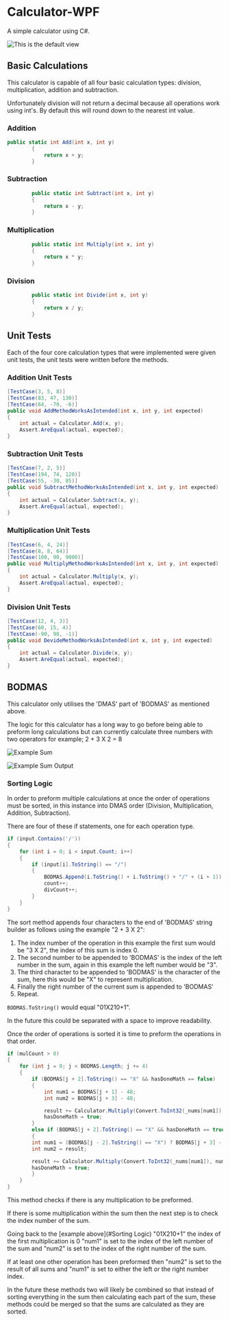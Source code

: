 # Calculator-WPF
A simple calculator using C#.

![This is the default view](Images\Default_View.jpg)





## Basic Calculations

This calculator is capable of all four basic calculation types: division, multiplication, addition and subtraction.

Unfortunately division will not return a decimal because all operations work using int's. By default this will round down to the nearest int value.



### Addition

```csharp
public static int Add(int x, int y)
        {
            return x + y;
        }
```



### Subtraction

```csharp
        public static int Subtract(int x, int y)
        {
            return x - y;
        }
```



### Multiplication

```csharp
        public static int Multiply(int x, int y)
        {
            return x * y;
        }
```



### Division

```csharp
        public static int Divide(int x, int y)
        {
            return x / y;
        }
```





## Unit Tests

Each of the four core calculation types that were implemented were given unit tests, the unit tests were written before the methods.



### Addition Unit Tests

```csharp
[TestCase(3, 5, 8)]
[TestCase(83, 47, 130)]
[TestCase(64, -70, -6)]
public void AddMethodWorksAsIntended(int x, int y, int expected)
{
	int actual = Calculator.Add(x, y);
	Assert.AreEqual(actual, expected);
}
```



### Subtraction Unit Tests

```csharp
[TestCase(7, 2, 5)]
[TestCase(194, 74, 120)]
[TestCase(55, -30, 85)]
public void SubtractMethodWorksAsIntended(int x, int y, int expected)
{
	int actual = Calculator.Subtract(x, y);
	Assert.AreEqual(actual, expected);
}
```



### Multiplication Unit Tests

```csharp
[TestCase(6, 4, 24)]
[TestCase(8, 8, 64)]
[TestCase(100, 90, 9000)]
public void MultiplyMethodWorksAsIntended(int x, int y, int expected)
{
	int actual = Calculator.Multiply(x, y);
	Assert.AreEqual(actual, expected);
}
```



### Division Unit Tests

```csharp
[TestCase(12, 4, 3)]
[TestCase(60, 15, 4)]
[TestCase(-90, 90, -1)]
public void DevideMethodWorksAsIntended(int x, int y, int expected)
{
	int actual = Calculator.Divide(x, y);
	Assert.AreEqual(actual, expected);
}
```





## BODMAS

This calculator only utilises the 'DMAS' part of 'BODMAS' as mentioned above.

The logic for this calculator has a long way to go before being able to preform long calculations but can currently calculate three numbers with two operators for example; 2 + 3 X 2 = 8

![Example Sum](Images/Two_Add_Three_Mult_Two.jpg)

![Example Sum Output](Images\Example_Sum1_Output.jpg)





### Sorting Logic

In order to preform multiple calculations at once the order of operations must be sorted, in this instance into DMAS order (Division, Multiplication, Addition, Subtraction).



There are four of these if statements, one for each operation type.

```csharp
if (input.Contains('/'))
{
	for (int i = 0; i < input.Count; i++)
	{
		if (input[i].ToString() == "/")
		{
			BODMAS.Append(i.ToString() + i.ToString() + "/" + (i + 1));
			count++;
			divCount++;
		}
	}
}
```

The sort method appends four characters to the end of 'BODMAS' string builder as follows using the example "2 + 3 X 2":

1. The index number of the operation in this example the first sum would be "3 X 2", the index of this sum is index 0.
2. The second number to be appended to 'BODMAS' is the index of the left number in the sum, again in this example the left number would be "3".
3. The third character to be appended to 'BODMAS' is the character of the sum, here this would be "X" to represent multiplication.
4. Finally the right number of the current sum is appended to 'BODMAS'
5. Repeat.

`BODMAS.ToString()` would equal "01X210+1".

In the future this could be separated with a space to improve readability.





Once the order of operations is sorted it is time to preform the operations in that order.

```csharp
if (mulCount > 0)
{
	for (int j = 0; j < BODMAS.Length; j += 4)
	{
		if (BODMAS[j + 2].ToString() == "X" && hasDoneMath == false)
		{
			int num1 = BODMAS[j + 1] - 48;
			int num2 = BODMAS[j + 3] - 48;

			result += Calculator.Multiply(Convert.ToInt32(_nums[num1]), Convert.ToInt32(_nums[num2]));
			hasDoneMath = true;
		}
		else if (BODMAS[j + 2].ToString() == "X" && hasDoneMath == true)
		{
		int num1 = (BODMAS[j - 2].ToString() == "X") ? BODMAS[j + 3] - 48 : BODMAS[j + 1] - 48;
		int num2 = result;

		result += Calculator.Multiply(Convert.ToInt32(_nums[num1]), num2);
		hasDoneMath = true;
		}
	}                    
}
```

This method checks if there is any multiplication to be preformed.

If there is some multiplication within the sum then the next step is to check the index number of the sum.

Going back to the [example above](#Sorting Logic) "01X210+1" the index of the first multiplication is 0 "num1" is set to the index of the left number of the sum and "num2" is set to the index of the right number of the sum.

If at least one other operation has been preformed then "num2" is set to the result of all sums and "num1" is set to either the left or the right number index.





In the future these methods two will likely be combined so that instead of sorting everything in the sum then calculating each part of the sum, these methods could be merged so that the sums are calculated as they are sorted. 











